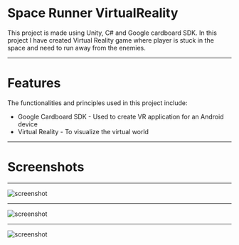 # Space Runner VirtualReality
This project is made using Unity, C# and Google cardboard SDK.
In this project I have created Virtual Reality game where player is stuck in the space and need to run away from the enemies.
___
# Features
The functionalities and principles used in this project include:
* Google Cardboard SDK - Used to create VR application for an Android device
* Virtual Reality - To visualize the virtual world
___
# Screenshots
___
![screenshot](/Screenshots/Chest1.png)
___
![screenshot](/Screenshots/Chest2.png)
___
![screenshot](/Screenshots/Chest3.png)




